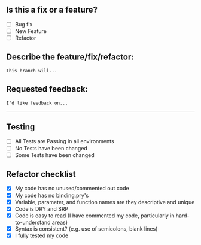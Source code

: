 ## Is this a fix or a feature?
- [ ] Bug fix
- [ ] New Feature
- [ ] Refactor

## Describe the feature/fix/refactor: 
    
    This branch will... 

    
## Requested feedback: 
    
    I'd like feedback on... 

***

## Testing
- [ ] All Tests are Passing in all environments
- [ ] No Tests have been changed
- [ ] Some Tests have been changed

## Refactor checklist
- [x] My code has no unused/commented out code
- [x] My code has no binding.pry's
- [x] Variable, parameter, and function names are they descriptive and unique
- [x] Code is DRY and SRP
- [x] Code is easy to read (I have commented my code, particularly in hard-to-understand areas)
- [x] Syntax is consistent? (e.g. use of semicolons, blank lines)
- [x] I fully tested my code
